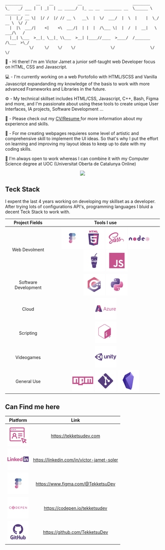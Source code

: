 ```
________      __    __           __                       ________               
\_    _/ ___ |  | _|  | __ _____/  |_ __ __  ________ __  \______ \   _______  __
  |  |_/ __ \|  |/ /  |/ // __ \   __\  |  \/  ___/  |  \  |    |  \_/ __ \  \/ /
  |  |\  ___/|    <|    <\  ___/|  | |  |  /\___ \|  |  /  |  __|   \  ___/\   / 
  |__| \___  >__|_ \__|_ \\___  >__| |____//____  >____/  /_______  /\___  >\_/  
           \/     \/    \/    \/                \/                \/     \/      
```


👾 - Hi there! I'm am Victor Jamet a junior self-taught web Developer focus on HTML, CSS and Javascript.  </span>

💻 - I'm currently working on a web Portofolio with HTML/SCSS and Vanilla Javascript expandanding my knowledge of the basis to work with more advanced Frameworks and Libraries in the future.  </span>

⚙️ - My technical skillset includes HTML/CSS, Javascript, C++, Bash, Figma and more, and I'm passionate about using these tools to create unique User Interfaces, IA projects, Software Development ...  </span>

📄 - Please check out my <a href="https://drive.google.com/file/d/1038msAq90hJXYGP5mPrX7qdL9MMC-H7x/view?usp=share_link"> CV/Resume </a> for more information about my experience and skills.   </span>

 🎨 - For me creating webpages requieres some level of artistic and comprehensive skill to implement the UI ideas. So that's why I put the effort on learning and improving my layout ideas to keep up to date with my coding skills. 

💼 I'm always open to work whereas I can combine it with my Computer Science degree at UOC (Universitat Oberta de Catalunya Online)
  
<div align='center'>

  ![](https://github-readme-stats.vercel.app/api/top-langs/?username=TekketsuDev&theme=dracula&hide_border=false&include_all_commits=false&count_private=false&layout=compact)<br/>

</div>

<h2> Teck Stack </h2>
<!---
 $${\color{#C6538C}Teck\space Stack}$$
--->
I expent the last 4 years working on developing my skillset as a developer. After trying lots of configurations API's, programming languages I bluid a decent Teck Stack to work with.<br/>



<!---| ${\color{#C6538C}Project\space Field}$ | ${\color{#C6538C}Tools\space I \space use\space}$ |--->
| Project Fields | Tools I use |
|:---------------:|:-------------:|
| Web Devolment | <img src="./img/icon-figma.png" alt="figma"><img src="./img/icon-html5.png" alt="html5"/>  <img src="./img/icon-sass.png" alt="sass"/>  <img alt="nodejs" src="./img/icon-nodejs.png"/>  <img src="./img/icon-gulp.png" alt="gulp"/>  <img src="./img/icon-javascript.png" alt="javascript"/>|
| Software Development | <img alt="cplusplus" src="./img/icon-cplusplus.png">  <img alt="python" src="./img/icon-python.png"> |
| Cloud | <img src="./img/icon-azure.png"> |
| Scripting | <img src="./img/icon-bash.png"> |
| Videogames |<img src="./img/icon-unity.png"> |
| General Use | <img alt="npm" src="./img/icon-npm.png"> <img alt="git" src="./img/icon-git.png"> <img alt="obsidian" src="./img/icon-obsidian.png"> |

<!---
![](https://github-readme-streak-stats.herokuapp.com/?user=tekketsudev&theme=dracula&show_icons=true)<br/>

![](https://github-readme-stats.vercel.app/api/top-langs/?username=tekketsudev&theme=dracula&show_icons=true)
--->

<!---
## ${\color{#C6538C} Can\space Find \space me \space here}$
--->

<h2>Can Find me here </h2>

| Platform | Link |
| :-----------: | :-----------: |
| <img src="./img/icon-portofolio.png"> | https://tekketsudev.com |
| <img src="./img/icon-linkedin.png"> | https://linkedin.com/in/víctor-jamet-soler |
| <img src="./img/icon-figma.png"> | https://www.figma.com/@TekketsuDev |
| <img src="./img/icon-codepen.png"> | https://codepen.io/tekketsudev |
| <img src="./img/icon-github.png"> | https://github.com/TekketsuDev |


  

